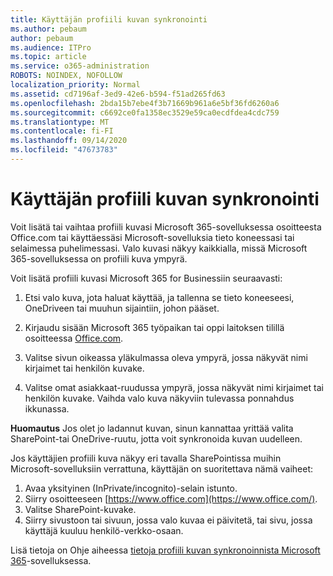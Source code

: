 ```yaml
---
title: Käyttäjän profiili kuvan synkronointi
ms.author: pebaum
author: pebaum
ms.audience: ITPro
ms.topic: article
ms.service: o365-administration
ROBOTS: NOINDEX, NOFOLLOW
localization_priority: Normal
ms.assetid: cd7196af-3ed9-42e6-b594-f51ad265fd63
ms.openlocfilehash: 2bda15b7ebe4f3b71669b961a6e5bf36fd6260a6
ms.sourcegitcommit: c6692ce0fa1358ec3529e59ca0ecdfdea4cdc759
ms.translationtype: MT
ms.contentlocale: fi-FI
ms.lasthandoff: 09/14/2020
ms.locfileid: "47673783"
---
```

# <a name="sync-a-users-profile-picture"></a>Käyttäjän profiili kuvan synkronointi

Voit lisätä tai vaihtaa profiili kuvasi Microsoft 365-sovelluksessa osoitteesta Office.com tai käyttäessäsi Microsoft-sovelluksia tieto koneessasi tai selaimessa puhelimessasi. Valo kuvasi näkyy kaikkialla, missä Microsoft 365-sovelluksessa on profiili kuva ympyrä.

Voit lisätä profiili kuvasi Microsoft 365 for Businessiin seuraavasti:

1. Etsi valo kuva, jota haluat käyttää, ja tallenna se tieto koneeseesi, OneDriveen tai muuhun sijaintiin, johon pääset.

2. Kirjaudu sisään Microsoft 365 työpaikan tai oppi laitoksen tilillä osoitteessa [Office.com](https://www.office.com).

3. Valitse sivun oikeassa yläkulmassa oleva ympyrä, jossa näkyvät nimi kirjaimet tai henkilön kuvake.

4. Valitse omat asiakkaat-ruudussa ympyrä, jossa näkyvät nimi kirjaimet tai henkilön kuvake. Vaihda valo kuva näkyviin tulevassa ponnahdus ikkunassa.

**Huomautus** Jos olet jo ladannut kuvan, sinun kannattaa yrittää valita SharePoint-tai OneDrive-ruutu, jotta voit synkronoida kuvan uudelleen.

Jos käyttäjien profiili kuva näkyy eri tavalla SharePointissa muihin Microsoft-sovelluksiin verrattuna, käyttäjän on suoritettava nämä vaiheet:

1. Avaa yksityinen (InPrivate/incognito)-selain istunto.
2. Siirry osoitteeseen [https://www.office.com](https://www.office.com/).
3. Valitse SharePoint-kuvake.
4. Siirry sivustoon tai sivuun, jossa valo kuvaa ei päivitetä, tai sivu, jossa käyttäjä kuuluu henkilö-verkko-osaan.

Lisä tietoja on Ohje aiheessa [tietoja profiili kuvan synkronoinnista Microsoft 365](https://support.office.com/article/information-about-profile-picture-synchronization-in-office-365-20594d76-d054-4af4-a660-401133e3d48a)-sovelluksessa.

